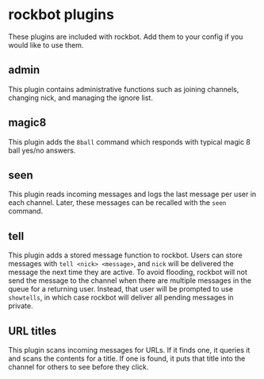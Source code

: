 rockbot plugins
===============

These plugins are included with rockbot. Add them to your config if you would
like to use them.

admin
-----

This plugin contains administrative functions such as joining channels,
changing nick, and managing the ignore list.

magic8
------

This plugin adds the `8ball` command which responds with typical magic 8 ball
yes/no answers.

seen
----

This plugin reads incoming messages and logs the last message per user in each
channel. Later, these messages can be recalled with the `seen` command.

tell
----

This plugin adds a stored message function to rockbot. Users can store messages
with `tell <nick> <message>`, and `nick` will be delivered the message the next
time they are active. To avoid flooding, rockbot will not send the message to
the channel when there are multiple messages in the queue for a returning
user. Instead, that user will be prompted to use `showtells`, in which case
rockbot will deliver all pending messages in private.

URL titles
----------

This plugin scans incoming messages for URLs. If it finds one, it queries it
and scans the contents for a title. If one is found, it puts that title into
the channel for others to see before they click.
